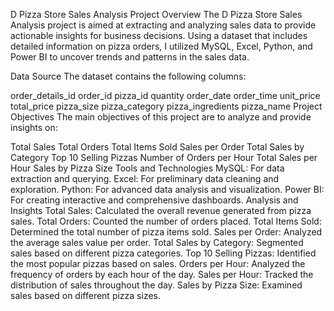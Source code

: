 D Pizza Store Sales Analysis
Project Overview
The D Pizza Store Sales Analysis project is aimed at extracting and analyzing sales data to provide actionable insights for business decisions. Using a dataset that includes detailed information on pizza orders, I utilized MySQL, Excel, Python, and Power BI to uncover trends and patterns in the sales data.

Data Source
The dataset contains the following columns:

order_details_id
order_id
pizza_id
quantity
order_date
order_time
unit_price
total_price
pizza_size
pizza_category
pizza_ingredients
pizza_name
Project Objectives
The main objectives of this project are to analyze and provide insights on:

Total Sales
Total Orders
Total Items Sold
Sales per Order
Total Sales by Category
Top 10 Selling Pizzas
Number of Orders per Hour
Total Sales per Hour
Sales by Pizza Size
Tools and Technologies
MySQL: For data extraction and querying.
Excel: For preliminary data cleaning and exploration.
Python: For advanced data analysis and visualization.
Power BI: For creating interactive and comprehensive dashboards.
Analysis and Insights
Total Sales: Calculated the overall revenue generated from pizza sales.
Total Orders: Counted the number of orders placed.
Total Items Sold: Determined the total number of pizza items sold.
Sales per Order: Analyzed the average sales value per order.
Total Sales by Category: Segmented sales based on different pizza categories.
Top 10 Selling Pizzas: Identified the most popular pizzas based on sales.
Orders per Hour: Analyzed the frequency of orders by each hour of the day.
Sales per Hour: Tracked the distribution of sales throughout the day.
Sales by Pizza Size: Examined sales based on different pizza sizes.
